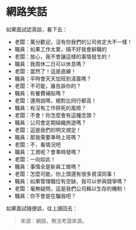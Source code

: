# 網路笑話

如果面試認真談，看下去：

* 老闆：萬分歡迎，沒有你我們的公司肯定大不一樣！
* 職員：如果工作太累，搞不好我會辭職的
* 老闆：放心，我不會讓這樣的事情發生的！
* 職員：我周休二日可以休息嗎？
* 老闆：當然了！這是底線！
* 職員：平時會天天加班到淩晨嗎？
* 老闆：不可能，誰告訴你的？
* 職員：有餐費補貼嗎？
* 老闆：還用說嗎，絕對比同行都高！
* 職員：有沒有工作猝死的風險？
* 老闆：不會！你怎麼會有這種念頭？
* 職員：公司會定期組織旅遊嗎？
* 老闆：這是我們的明文規定！
* 職員：那我需要準時上班嗎？
* 老闆：不，看情況吧
* 職員：工資呢？會準時發嗎？
* 老闆：一向如此！
* 職員：事情全是新員工做嗎？
* 老闆：怎麼可能，你上頭還有很多資深同事！
* 職員：如果管理職位有空缺，我可以參與競爭嗎？
* 老闆：毫無疑問，這是我們公司賴以生存的機制！
* 職員：你不會是在騙我吧？

如果面試隨便談，往上讀回去：

> 來源：網路，無法考證來源。